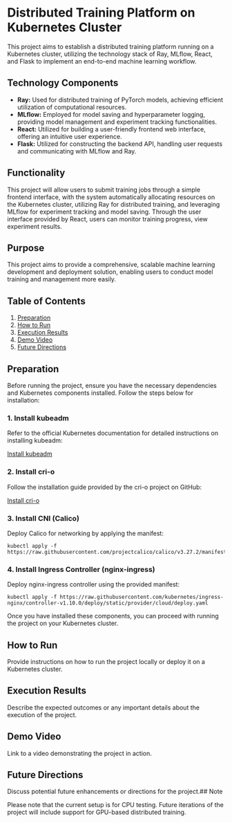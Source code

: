 # Distributed Training Platform on Kubernetes Cluster

This project aims to establish a distributed training platform running on a Kubernetes cluster, utilizing the technology stack of Ray, MLflow, React, and Flask to implement an end-to-end machine learning workflow.

## Technology Components

- **Ray:** Used for distributed training of PyTorch models, achieving efficient utilization of computational resources.
- **MLflow:** Employed for model saving and hyperparameter logging, providing model management and experiment tracking functionalities.
- **React:** Utilized for building a user-friendly frontend web interface, offering an intuitive user experience.
- **Flask:** Utilized for constructing the backend API, handling user requests and communicating with MLflow and Ray.

## Functionality

This project will allow users to submit training jobs through a simple frontend interface, with the system automatically allocating resources on the Kubernetes cluster, utilizing Ray for distributed training, and leveraging MLflow for experiment tracking and model saving. Through the user interface provided by React, users can monitor training progress, view experiment results.

## Purpose

This project aims to provide a comprehensive, scalable machine learning development and deployment solution, enabling users to conduct model training and management more easily.
## Table of Contents

1. [Preparation](#preparation)
2. [How to Run](#how-to-run)
3. [Execution Results](#execution-results)
4. [Demo Video](#demo-video)
5. [Future Directions](#future-directions)

## Preparation

Before running the project, ensure you have the necessary dependencies and Kubernetes components installed. Follow the steps below for installation:

### 1. Install kubeadm

Refer to the official Kubernetes documentation for detailed instructions on installing kubeadm:

[Install kubeadm](https://kubernetes.io/docs/setup/production-environment/tools/kubeadm/install-kubeadm/)

### 2. Install cri-o

Follow the installation guide provided by the cri-o project on GitHub:

[Install cri-o](https://github.com/cri-o/cri-o)

### 3. Install CNI (Calico)

Deploy Calico for networking by applying the manifest:

```
kubectl apply -f https://raw.githubusercontent.com/projectcalico/calico/v3.27.2/manifests/calico.yaml
```

### 4. Install Ingress Controller (nginx-ingress)

Deploy nginx-ingress controller using the provided manifest:

```
kubectl apply -f https://raw.githubusercontent.com/kubernetes/ingress-nginx/controller-v1.10.0/deploy/static/provider/cloud/deploy.yaml
```

Once you have installed these components, you can proceed with running the project on your Kubernetes cluster.

## How to Run

Provide instructions on how to run the project locally or deploy it on a Kubernetes cluster.

## Execution Results

Describe the expected outcomes or any important details about the execution of the project.

## Demo Video

Link to a video demonstrating the project in action.

## Future Directions

Discuss potential future enhancements or directions for the project.## Note

Please note that the current setup is for CPU testing. Future iterations of the project will include support for GPU-based distributed training.

